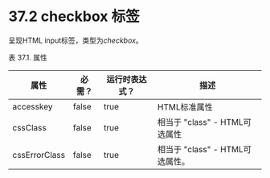 # 37.2 checkbox 标签

呈现HTML input标签，类型为*checkbox*。

表 37.1. 属性

| 属性 | 必需？ | 运行时表达式？ | 描述 |
| -- | -- | -- | -- |
| accesskey | false | true | HTML标准属性 |
| cssClass | false | true | 相当于 "class" - HTML可选属性 |
| cssErrorClass | false | true | 相当于 "class" - HTML可选属性。
